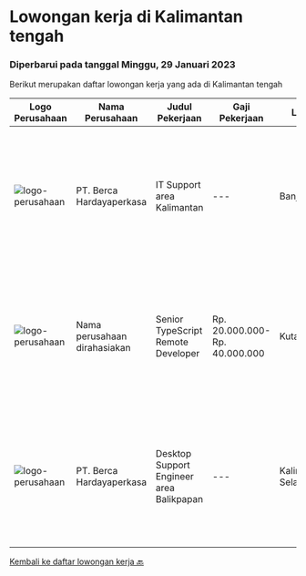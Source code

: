 
  # Lowongan kerja di Kalimantan tengah

  ### Diperbarui pada tanggal Minggu, 29 Januari 2023

  Berikut merupakan daftar lowongan kerja yang ada di Kalimantan tengah

  |Logo Perusahaan | Nama Perusahaan | Judul Pekerjaan | Gaji Pekerjaan | Lokasi | Deskripsi | Tanggal diunggah | Pranala |
  | -------------- | --------------- | --------------- | --------- | --------- | -------------- | ------- | ----------- |
  |![logo-perusahaan](https://image-service-cdn.seek.com.au/6a76252207cfed561e664c874d4631f4aefd8409/ee4dce1061f3f616224767ad58cb2fc751b8d2dc)|PT. Berca Hardayaperkasa|IT Support area Kalimantan|---|Banjarmasin|Tugas &amp; Tanggung Jawab: Melakukan support helpdesk kepada seluruh karyawan (join domain, data migration, etc.) Melakukan analisa...|Selasa, 17 Januari 2023|https://www.jobstreet.co.id/id/job/it-support-area-kalimantan-4185995?token=0~60609545-4c4b-487a-9d66-deb513f79435&sectionRank=1&jobId=jobstreet-id-job-4185995|
|![logo-perusahaan](https://i.ibb.co/sqvTCh9/112815900-stock-vector-no-image-available-icon-flat-vector.webp)|Nama perusahaan dirahasiakan|Senior TypeScript Remote Developer|Rp. 20.000.000-Rp. 40.000.000|Kuta|The RoleAs a senior developer, you’ll be part of a delivery team made up of a Tech Lead, Product Manager, and other senior developers. For some...|Rabu, 11 Januari 2023|https://www.jobstreet.co.id/id/job/senior-typescript-remote-developer-4161406?token=0~60609545-4c4b-487a-9d66-deb513f79435&sectionRank=2&jobId=jobstreet-id-job-4161406|
|![logo-perusahaan](https://image-service-cdn.seek.com.au/6a76252207cfed561e664c874d4631f4aefd8409/ee4dce1061f3f616224767ad58cb2fc751b8d2dc)|PT. Berca Hardayaperkasa|Desktop Support Engineer area Balikpapan|---|Kalimantan Selatan|Responsibilities : Analyzing, diagnosing, and installation to several areas including desktop hardware, operating systems, application software and...|Rabu, 04 Januari 2023|https://www.jobstreet.co.id/id/job/desktop-support-engineer-area-balikpapan-4167522?token=0~60609545-4c4b-487a-9d66-deb513f79435&sectionRank=3&jobId=jobstreet-id-job-4167522|


  [Kembali ke daftar lowongan kerja 🔙](../README.md#daftar-lowongan-kerja)
  